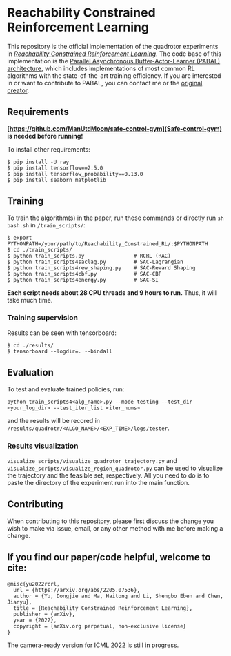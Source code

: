 # Reachability Constrained Reinforcement Learning

This repository is the official implementation of the quadrotor experiments in [*Reachability Constrained Reinforcement Learning*](https://arxiv.org/abs/2205.07536).
The code base of this implementation is the [Parallel Asynchronous Buffer-Actor-Learner (PABAL) architecture](https://github.com/idthanm/mpg),
which includes implementations of most common RL algorithms with the state-of-the-art training efficiency.
If you are interested in or want to contribute to PABAL, you can contact me or the [original creator](https://github.com/idthanm).

## Requirements
**[https://github.com/ManUtdMoon/safe-control-gym](Safe-control-gym) is needed before running!**

To install other requirements:

```setup
$ pip install -U ray
$ pip install tensorflow==2.5.0
$ pip install tensorflow_probability==0.13.0
$ pip install seaborn matplotlib
```

## Training
To train the algorithm(s) in the paper, run these commands or directly run `sh bash.sh` in `/train_scripts/`:
```train
$ export PYTHONPATH=/your/path/to/Reachability_Constrained_RL/:$PYTHONPATH
$ cd ./train_scripts/
$ python train_scripts.py                # RCRL (RAC)
$ python train_scripts4saclag.py         # SAC-Lagrangian
$ python train_scripts4rew_shaping.py    # SAC-Reward Shaping
$ python train_scripts4cbf.py            # SAC-CBF
$ python train_scripts4energy.py         # SAC-SI
```
**Each script needs about 28 CPU threads and 9 hours to run.** Thus, it will take much time.


### Training supervision
Results can be seen with tensorboard:
```
$ cd ./results/
$ tensorboard --logdir=. --bindall
```

## Evaluation
To test and evaluate trained policies, run:

```test
python train_scripts4<alg_name>.py --mode testing --test_dir <your_log_dir> --test_iter_list <iter_nums>
```
and the results will be recored in `/results/quadrotr/<ALGO_NAME>/<EXP_TIME>/logs/tester`.

### Results visualization
`visualize_scripts/visualize_quadrotor_trajectory.py` and `visualize_scripts/visualize_region_quadrotor.py` can be used to visualize the trajectory and the feasible set, respectively. All you need to do is to paste the directory of the experiment run into the main function.

## Contributing
When contributing to this repository, please first discuss the change you wish to make via issue, email, or any other method with me before making a change.

## If you find our paper/code helpful, welcome to cite:
```
@misc{yu2022rcrl,
  url = {https://arxiv.org/abs/2205.07536},
  author = {Yu, Dongjie and Ma, Haitong and Li, Shengbo Eben and Chen, Jianyu},
  title = {Reachability Constrained Reinforcement Learning},
  publisher = {arXiv},
  year = {2022},
  copyright = {arXiv.org perpetual, non-exclusive license}
}
```
The camera-ready version for ICML 2022 is still in progress.
